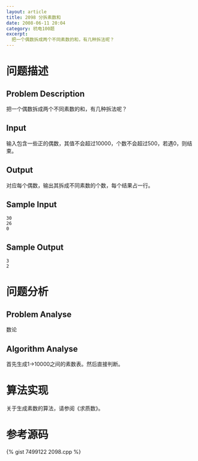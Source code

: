 ```yaml
---
layout: article
title: 2098 分拆素数和
date: 2008-06-11 20:04
category: 杭电100题
excerpt:
  把一个偶数拆成两个不同素数的和，有几种拆法呢？
---
```

# 问题描述

## Problem Description

把一个偶数拆成两个不同素数的和，有几种拆法呢？

## Input

输入包含一些正的偶数，其值不会超过10000，个数不会超过500，若遇0，则结束。

## Output

对应每个偶数，输出其拆成不同素数的个数，每个结果占一行。

## Sample Input

    30
    26
    0

## Sample Output

    3
    2

# 问题分析

## Problem Analyse

数论

## Algorithm Analyse

首先生成1->10000之间的素数表。然后直接判断。

# 算法实现

关于生成素数的算法，请参阅《求质数》。

# 参考源码

{% gist 7499122 2098.cpp %}
